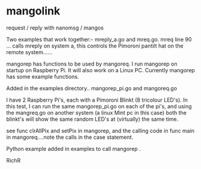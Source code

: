 # mangolink
request / reply with nanomsg / mangos

Two examples that work together:- mreply_a.go and mreq.go. mreq line 90 ... calls mreply on system a, 
this controls the Pimoroni pantilt hat on the remote system......

mangorep has functions to be used by mangoreq.
I run mangorep on startup on Raspberry Pi. It will also work on a Linux PC.
Currently mangorep has some example functions. 


Added in the examples directory.. mangorep_pi.go and mangoreq.go

I have 2 Raspberry Pi's, each with a Pimoroni Blinkt (8 tricolour LED's). In this test, I can run the same mangorep_pi.go
on each of the pi's, and using the mangreq.go on another system (a linux Mint pc in this case) both the blinkt's 
will show the same random LED's at (virtually) the same time. 

see func clrAllPix and setPix in mangorep, and the calling code in func main in mangoreq....note the calls in the case statement.

Python example added in examples to call mangorep .

RichR
